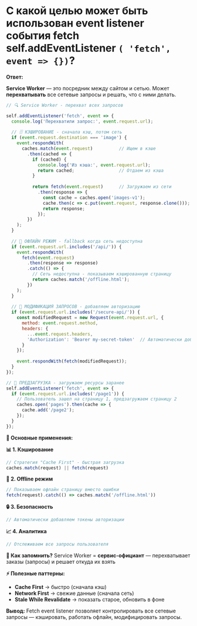 # С какой целью может быть использован event listener события fetch self.addEventListener `( 'fetch', event => {})`?

**Ответ:**

**Service Worker** — это посредник между сайтом и сетью. Может **перехватывать** все сетевые запросы и решать, что с ними делать.

```javascript
// 🔍 Service Worker - перехват всех запросов

self.addEventListener('fetch', event => {
  console.log('Перехватили запрос:', event.request.url);
  
  // 🗄️ КЭШИРОВАНИЕ - сначала кэш, потом сеть
  if (event.request.destination === 'image') {
    event.respondWith(
      caches.match(event.request)          // Ищем в кэше
        .then(cached => {
          if (cached) {
            console.log('Из кэша:', event.request.url);
            return cached;                 // Отдаем из кэша
          }
          
          return fetch(event.request)      // Загружаем из сети
            .then(response => {
              const cache = caches.open('images-v1');
              cache.then(c => c.put(event.request, response.clone()));
              return response;
            });
        })
    );
  }
  
  // 📱 ОФЛАЙН РЕЖИМ - fallback когда сеть недоступна
  if (event.request.url.includes('/api/')) {
    event.respondWith(
      fetch(event.request)
        .then(response => response)
        .catch(() => {
          // Сеть недоступна - показываем кэшированную страницу
          return caches.match('/offline.html');
        })
    );
  }
  
  // 🔧 МОДИФИКАЦИЯ ЗАПРОСОВ - добавляем авторизацию
  if (event.request.url.includes('/secure-api/')) {
    const modifiedRequest = new Request(event.request.url, {
      method: event.request.method,
      headers: {
        ...event.request.headers,
        'Authorization': 'Bearer my-secret-token'  // Автоматически добавляем токен
      }
    });
    
    event.respondWith(fetch(modifiedRequest));
  }
});

// 🚀 ПРЕДЗАГРУЗКА - загружаем ресурсы заранее
self.addEventListener('fetch', event => {
  if (event.request.url.includes('/page1')) {
    // Пользователь зашел на страницу 1, предзагружаем страницу 2
    caches.open('pages').then(cache => {
      cache.add('/page2');
    });
  }
});
```

**🎯 Основные применения:**

**📊 1. Кэширование**
```javascript
// Стратегия "Cache First" - быстрая загрузка
caches.match(request) || fetch(request)
```

**📱 2. Offline режим**
```javascript
// Показываем офлайн страницу вместо ошибки
fetch(request).catch(() => caches.match('/offline.html'))
```

**🔒 3. Безопасность**
```javascript
// Автоматически добавляем токены авторизации
```

**📈 4. Аналитика**
```javascript
// Отслеживаем все запросы пользователя
```

**🧠 Как запомнить?**
Service Worker = **сервис-официант** — перехватывает заказы (запросы) и решает откуда их взять

**⚡ Полезные паттерны:**
- **Cache First** → быстро (сначала кэш)
- **Network First** → свежие данные (сначала сеть)
- **Stale While Revalidate** → показать старое, обновить в фоне

**Вывод:**
Fetch event listener позволяет контролировать все сетевые запросы — кэшировать, работать офлайн, модифицировать запросы.